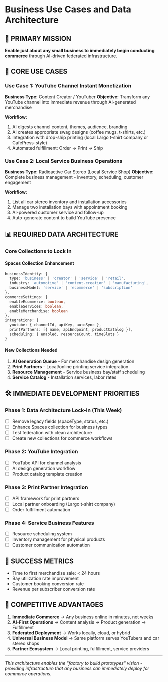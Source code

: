 # Business Use Cases and Data Architecture

## 🚀 PRIMARY MISSION

**Enable just about any small business to immediately begin conducting commerce** through AI-driven federated infrastructure.

## 🎯 CORE USE CASES

### Use Case 1: YouTube Channel Instant Monetization
**Business Type:** Content Creator / YouTuber
**Objective:** Transform any YouTube channel into immediate revenue through AI-generated merchandise

**Workflow:**
1. AI digests channel content, themes, audience, branding
2. AI creates appropriate swag designs (coffee mugs, t-shirts, etc.)
3. Integration with drop-ship printing (local Largo t-shirt company or CafePress-style)
4. Automated fulfillment: Order → Print → Ship

### Use Case 2: Local Service Business Operations
**Business Type:** Radioactive Car Stereo (Local Service Shop)
**Objective:** Complete business management - inventory, scheduling, customer engagement

**Workflow:**
1. List all car stereo inventory and installation accessories
2. Manage two installation bays with appointment booking
3. AI-powered customer service and follow-up
4. Auto-generate content to build YouTube presence

## 📊 REQUIRED DATA ARCHITECTURE

### Core Collections to Lock In

#### Spaces Collection Enhancement
```typescript
businessIdentity: {
  type: 'business' | 'creator' | 'service' | 'retail',
  industry: 'automotive' | 'content-creation' | 'manufacturing',
  businessModel: 'service' | 'ecommerce' | 'subscription'
},
commerceSettings: {
  enableEcommerce: boolean,
  enableServices: boolean,
  enableMerchandise: boolean
},
integrations: {
  youtube: { channelId, apiKey, autoSync },
  printPartners: [{ name, apiEndpoint, productCatalog }],
  scheduling: { enabled, resourceCount, timeSlots }
}
```

#### New Collections Needed
1. **AI Generation Queue** - For merchandise design generation
2. **Print Partners** - Local/online printing service integration
3. **Resource Management** - Service business bay/staff scheduling
4. **Service Catalog** - Installation services, labor rates

## 🛠 IMMEDIATE DEVELOPMENT PRIORITIES

### Phase 1: Data Architecture Lock-In (This Week)
- [ ] Remove legacy fields (spaceType, status, etc.)
- [ ] Enhance Spaces collection for business types
- [ ] Test federation with clean architecture
- [ ] Create new collections for commerce workflows

### Phase 2: YouTube Integration
- [ ] YouTube API for channel analysis
- [ ] AI design generation workflow
- [ ] Product catalog template creation

### Phase 3: Print Partner Integration
- [ ] API framework for print partners
- [ ] Local partner onboarding (Largo t-shirt company)
- [ ] Order fulfillment automation

### Phase 4: Service Business Features
- [ ] Resource scheduling system
- [ ] Inventory management for physical products
- [ ] Customer communication automation

## 🎯 SUCCESS METRICS
- Time to first merchandise sale: < 24 hours
- Bay utilization rate improvement
- Customer booking conversion rate
- Revenue per subscriber conversion rate

## 🎯 COMPETITIVE ADVANTAGES

1. **Immediate Commerce** → Any business online in minutes, not weeks
2. **AI-First Operations** → Content analysis → Product generation → Fulfillment
3. **Federated Deployment** → Works locally, cloud, or hybrid
4. **Universal Business Model** → Same platform serves YouTubers and car stereo shops
5. **Partner Ecosystem** → Local printing, fulfillment, service providers

---

*This architecture enables the "factory to build prototypes" vision - providing infrastructure that any business can immediately deploy for commerce operations.*

